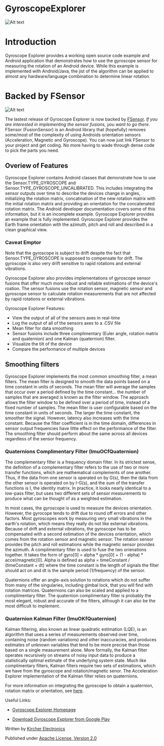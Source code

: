 GyroscopeExplorer
=================

![Alt text](http://www.kircherelectronics.com/resources/images/gyroscopeExplorer/gyroscope_explorer_home.png "Android Acceleration Explorer Screenshot")

# Introduction

Gyroscope Explorer provides a working open source code example and Android application that demonstrates how to use the gyroscope sensor for measuring the rotation of an Android device. While this example is implemented with Android/Java, the jist of the algorithm can be applied to almost any hardware/language combination to determine linear rotation.

# Backed by FSensor

![Alt text](http://www.kircherelectronics.com/resources/images/fsensor/FSensor.png "FSensor")

The lastest release of Gyroscope Explorer is now backed by [FSensor](https://github.com/KalebKE/FSensor). *If you are interested in implementing the sensor fusions, you want to go there.* FSensor (FusionSensor) is an Android library that (hopefully) removes some/most of the complexity of using Androids orientation sensors (Acceleration, Magnetic and Gyroscope). You can now just link FSensor to your project and get coding. No more having to wade through dense code to pick the parts you need.

## Overiew of Features

Gyroscope Explorer contains Android classes that demonstrate how to use the Sensor.TYPE_GYROSCOPE and Sensor.TYPE_GYROSCOPE_UNCALIBRATED. This includes integrating the sensor outputs over time to describe the devices change in angles, initializing the rotation matrix, concatination of the new rotation matrix with the initial rotation matrix and providing an orientation for the concatenated rotation matrix. The Android developer documentation covers some of this information, but it is an incomplete example. Gyroscope Explorer provides an example that is fully implemented. Gyroscope Explorer provides the Earth frame orientation with the azimuth, pitch and roll and described in a clean graphical view.

### Caveat Emptor

Note that the gyroscope is subject to drift despite the fact that Sensor.TYPE_GYROSCOPE is supposed to compensate for drift. The gyroscope is also very drift sensitive to rapid rotations and external vibrations. 

Gyroscope Explorer also provides implementations of gyroscope sensor fusions that offer much more robust and reliable estimations of the device's roation. The sensor fusions use the rotation sensor, magnetic sensor and gyroscope sensor to calculate rotation measurements that are not affected by rapid rotations or external vibrations.

Gyroscope Explorer Features:

* View the output of all of the sensors axes in real-time
* Log the output of all of the sensors axes to a .CSV file
* Mean filter for data smoothing
* Sensor fusions include three complimentary (Euler angle, rotation matrix and quaternion) and one Kalman (quaternion) filter.
* Visualize the tilt of the device
* Compare the performance of multiple devices

## Smoothing filters

Gyroscope Explorer implements the most common smoothing filter, a mean filters. The mean filter is designed to smooth the data points based on a time constant in units of seconds. The mean filter will average the samples that occur over a period defined by the time constant... the number of samples that are averaged is known as the filter window. The approach allows the filter window to be defined over a period of time, instead of a fixed number of samples. The mean filter is user configurable based on the time constant in units of seconds. The larger the time constant, the smoother the signal. However, latency also increases with the time constant. Because the filter coefficient is in the time domain, differences in sensor output frequencies have little effect on the performance of the filter. The smoothing filter should perform about the same across all devices regardless of the sensor frequency.

### Quaternions Complimentary Filter (ImuOCfQuaternion)

The complementary filter is a frequency domain filter. In its strictest sense, the definition of a complementary filter refers to the use of two or more transfer functions, which are mathematical complements of one another. Thus, if the data from one sensor is operated on by G(s), then the data from the other sensor is operated on by I-G(s), and the sum of the transfer functions is I, the identity matrix. In practice, it looks nearly identical to a low-pass filter, but uses two different sets of sensor measurements to produce what can be thought of as a weighted estimation. 

In most cases, the gyroscope is used to measure the devices orientation. However, the gyrocope tends to drift due to round off errors and other factors. Most gyroscopes work by measuring very small vibrations in the earth's rotation, which means they really do not like external vibrations. Because of drift and external vibrations, the gyroscope has to be compensated with a second estimation of the devices orientation, which comes from the rotation sensor and magnetic sensor. The rotation sensor provides the pitch and roll estimations while the magnetic sensor provides the azimuth. A complimentary filter is used to fuse the two orienations together. It takes the form of gyro[0] = alpha * gyro[0] + (1 - alpha) * accel/magnetic[0]. Alpha is defined as alpha = timeConstant / (timeConstant + dt) where the time constant is the length of signals the filter should act on and dt is the sample period (1/frequency) of the sensor.

Quaternions offer an angle-axis solution to rotations which do not suffer from many of the singularies, including gimbal lock, that you will find with rotation matrices. Quaternions can also be scaled and applied to a complimentary filter. The quaternion complimentary filter is probably the most elegant, robust and accurate of the filters, although it can also be the most difficult to implement.

### Quaternion Kalman Filter (ImuOKfQuaternion)

Kalman filtering, also known as linear quadratic estimation (LQE), is an algorithm that uses a series of measurements observed over time, containing noise (random variations) and other inaccuracies, and produces estimates of unknown variables that tend to be more precise than those based on a single measurement alone. More formally, the Kalman filter operates recursively on streams of noisy input data to produce a statistically optimal estimate of the underlying system state. Much like complimentary filters, Kalman filters require two sets of estimations, which we have from the gyroscope and rotation/magnetic senor. The Acceleration Explorer implementation of the Kalman filter relies on quaternions.

For more information on integrating the gyroscope to obtain a quaternion, rotation matrix or orientation, see [here](http://www.kircherelectronics.com/blog/index.php/11-android/sensors/15-android-gyroscope-basics).

Useful Links:

* [Gyroscope Explorer Homepage](http://www.kircherelectronics.com/gyroscopeexplorer/gyroscopeexplorer)

* [Download Gyroscope Explorer from Google Play](https://play.google.com/store/apps/details?id=com.kircherelectronics.com.gyroscopeexplorer)

Written by [Kircher Electronics](https://www.kircherelectronics.com)

Published under [Apache License, Version 2.0](http://www.apache.org/licenses/LICENSE-2.0)

